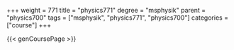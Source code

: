 +++
weight = 771
title = "physics771"
degree = "msphysik"
parent = "physics700"
tags = ["msphysik", "physics771", "physics700"]
categories = ["course"]
+++

{{< genCoursePage >}}
